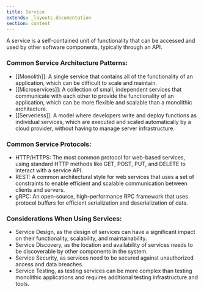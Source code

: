 ```yaml
---
title: Service
extends: _layouts.documentation
section: content
---
```


A service is a self-contained unit of functionality that can be accessed and used by other software components, typically through an API.

### Common Service Architecture Patterns:

-   [[Monolith]]: A single service that contains all of the functionality of an application, which can be difficult to scale and maintain.
-   [[Microservices]]: A collection of small, independent services that communicate with each other to provide the functionality of an application, which can be more flexible and scalable than a monolithic architecture.
-   [[Serverless]]: A model where developers write and deploy functions as individual services, which are executed and scaled automatically by a cloud provider, without having to manage server infrastructure.

### Common Service Protocols:

-   HTTP/HTTPS: The most common protocol for web-based services, using standard HTTP methods like GET, POST, PUT, and DELETE to interact with a service API.
-   REST: A common architectural style for web services that uses a set of constraints to enable efficient and scalable communication between clients and servers.
-   gRPC: An open-source, high-performance RPC framework that uses protocol buffers for efficient serialization and deserialization of data.

### Considerations When Using Services:

-   Service Design, as the design of services can have a significant impact on their functionality, scalability, and maintainability.
-   Service Discovery, as the location and availability of services needs to be discoverable by other components in the system.
-   Service Security, as services need to be secured against unauthorized access and data breaches.
-   Service Testing, as testing services can be more complex than testing monolithic applications and requires additional testing infrastructure and tools.
